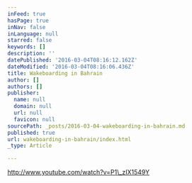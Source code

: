 ```yaml
---
inFeed: true
hasPage: true
inNav: false
inLanguage: null
starred: false
keywords: []
description: ''
datePublished: '2016-03-04T08:16:12.162Z'
dateModified: '2016-03-04T08:16:06.436Z'
title: Wakeboarding in Bahrain
author: []
authors: []
publisher:
  name: null
  domain: null
  url: null
  favicon: null
sourcePath: _posts/2016-03-04-wakeboarding-in-bahrain.md
published: true
url: wakeboarding-in-bahrain/index.html
_type: Article

---
```

http://www.youtube.com/watch?v=P1\_zIX1549Y